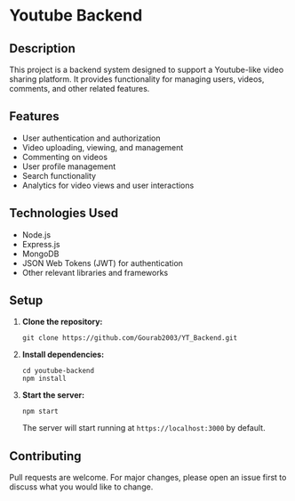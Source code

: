 # Youtube Backend

## Description
This project is a backend system designed to support a Youtube-like video sharing platform. It provides functionality for managing users, videos, comments, and other related features.

## Features
- User authentication and authorization
- Video uploading, viewing, and management
- Commenting on videos
- User profile management
- Search functionality
- Analytics for video views and user interactions

## Technologies Used
- Node.js
- Express.js
- MongoDB
- JSON Web Tokens (JWT) for authentication
- Other relevant libraries and frameworks

## Setup
1. **Clone the repository:**
    ```
    git clone https://github.com/Gourab2003/YT_Backend.git
    ```
2. **Install dependencies:**
    ```
    cd youtube-backend
    npm install
    ```
<!-- 3. **Set up environment variables:**
    Create a `.env` file in the root directory and add the following variables:
    ```
    PORT=3000
    MONGODB_URI=mongodb://localhost:27017/youtube
    JWT_SECRET=your_jwt_secret
    ```
    Replace `your_jwt_secret` with a random string for JWT token encryption. -->

3. **Start the server:**
    ```
    npm start
    ```
   The server will start running at `https://localhost:3000` by default.
<!-- 
## API Documentation
Detailed API documentation can be found in the `docs` directory of this repository. -->

## Contributing
Pull requests are welcome. For major changes, please open an issue first to discuss what you would like to change.
<!-- 
## License
[MIT](https://choosealicense.com/licenses/mit/) -->
